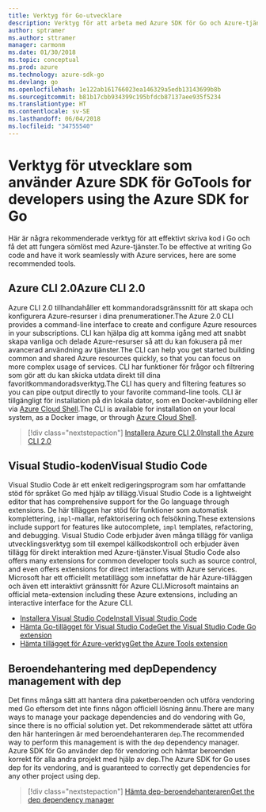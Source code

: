 ```yaml
---
title: Verktyg för Go-utvecklare
description: Verktyg för att arbeta med Azure SDK för Go och Azure-tjänster
author: sptramer
ms.author: sttramer
manager: carmonm
ms.date: 01/30/2018
ms.topic: conceptual
ms.prod: azure
ms.technology: azure-sdk-go
ms.devlang: go
ms.openlocfilehash: 1e122ab161766023ea146329a5edb13143699b8b
ms.sourcegitcommit: b81b17cbb934399c195bfdcb87137aee935f5234
ms.translationtype: HT
ms.contentlocale: sv-SE
ms.lasthandoff: 06/04/2018
ms.locfileid: "34755540"
---
```

# <a name="tools-for-developers-using-the-azure-sdk-for-go"></a><span data-ttu-id="a8658-103">Verktyg för utvecklare som använder Azure SDK för Go</span><span class="sxs-lookup"><span data-stu-id="a8658-103">Tools for developers using the Azure SDK for Go</span></span>

<span data-ttu-id="a8658-104">Här är några rekommenderade verktyg för att effektivt skriva kod i Go och få det att fungera sömlöst med Azure-tjänster.</span><span class="sxs-lookup"><span data-stu-id="a8658-104">To be effective at writing Go code and have it work seamlessly with Azure services, here are some recommended tools.</span></span>

## <a name="azure-cli-20"></a><span data-ttu-id="a8658-105">Azure CLI 2.0</span><span class="sxs-lookup"><span data-stu-id="a8658-105">Azure CLI 2.0</span></span>

<span data-ttu-id="a8658-106">Azure CLI 2.0 tillhandahåller ett kommandoradsgränssnitt för att skapa och konfigurera Azure-resurser i dina prenumerationer.</span><span class="sxs-lookup"><span data-stu-id="a8658-106">The Azure 2.0 CLI provides a command-line interface to create and configure Azure resources in your subscriptions.</span></span> <span data-ttu-id="a8658-107">CLI kan hjälpa dig att komma igång med att snabbt skapa vanliga och delade Azure-resurser så att du kan fokusera på mer avancerad användning av tjänster.</span><span class="sxs-lookup"><span data-stu-id="a8658-107">The CLI can help you get started building common and shared Azure resources quickly, so that you can focus on more complex usage of services.</span></span> <span data-ttu-id="a8658-108">CLI har funktioner för frågor och filtrering som gör att du kan skicka utdata direkt till dina favoritkommandoradsverktyg.</span><span class="sxs-lookup"><span data-stu-id="a8658-108">The CLI has query and filtering features so you can pipe output directly to your favorite command-line tools.</span></span> <span data-ttu-id="a8658-109">CLI är tillgängligt för installation på din lokala dator, som en Docker-avbildning eller via [Azure Cloud Shell](https://docs.microsoft.com/en-us/azure/cloud-shell/overview).</span><span class="sxs-lookup"><span data-stu-id="a8658-109">The CLI is available for installation on your local system, as a Docker image, or through [Azure Cloud Shell](https://docs.microsoft.com/en-us/azure/cloud-shell/overview).</span></span>

> [!div class="nextstepaction"]
> [<span data-ttu-id="a8658-110">Installera Azure CLI 2.0</span><span class="sxs-lookup"><span data-stu-id="a8658-110">Install the Azure CLI 2.0</span></span>](/cli/azure/install-azure-cli)

## <a name="visual-studio-code"></a><span data-ttu-id="a8658-111">Visual Studio-koden</span><span class="sxs-lookup"><span data-stu-id="a8658-111">Visual Studio Code</span></span>

<span data-ttu-id="a8658-112">Visual Studio Code är ett enkelt redigeringsprogram som har omfattande stöd för språket Go med hjälp av tillägg.</span><span class="sxs-lookup"><span data-stu-id="a8658-112">Visual Studio Code is a lightweight editor that has comprehensive support for the Go language through extensions.</span></span> <span data-ttu-id="a8658-113">De här tilläggen har stöd för funktioner som automatisk komplettering, `impl`-mallar, refaktorisering och felsökning.</span><span class="sxs-lookup"><span data-stu-id="a8658-113">These extensions include support for features like autocomplete, `impl` templates, refactoring, and debugging.</span></span> <span data-ttu-id="a8658-114">Visual Studio Code erbjuder även många tillägg för vanliga utvecklingsverktyg som till exempel källkodskontroll och erbjuder även tillägg för direkt interaktion med Azure-tjänster.</span><span class="sxs-lookup"><span data-stu-id="a8658-114">Visual Studio Code also offers many extensions for common developer tools such as source control, and even offers extensions for direct interactions with Azure services.</span></span> <span data-ttu-id="a8658-115">Microsoft har ett officiellt metatillägg som innefattar de här Azure-tilläggen och även ett interaktivt gränssnitt för Azure CLI.</span><span class="sxs-lookup"><span data-stu-id="a8658-115">Microsoft maintains an official meta-extension including these Azure extensions, including an interactive interface for the Azure CLI.</span></span>

* [<span data-ttu-id="a8658-116">Installera Visual Studio Code</span><span class="sxs-lookup"><span data-stu-id="a8658-116">Install Visual Studio Code</span></span>](https://code.visualstudio.com/Download)
* [<span data-ttu-id="a8658-117">Hämta Go-tillägget för Visual Studio Code</span><span class="sxs-lookup"><span data-stu-id="a8658-117">Get the Visual Studio Code Go extension</span></span>](https://code.visualstudio.com/docs/languages/go)
* [<span data-ttu-id="a8658-118">Hämta tillägget för Azure-verktyg</span><span class="sxs-lookup"><span data-stu-id="a8658-118">Get the Azure Tools extension</span></span>](https://marketplace.visualstudio.com/items?itemName=ms-vscode.vscode-azureextensionpack)

## <a name="dependency-management-with-dep"></a><span data-ttu-id="a8658-119">Beroendehantering med dep</span><span class="sxs-lookup"><span data-stu-id="a8658-119">Dependency management with dep</span></span>

<span data-ttu-id="a8658-120">Det finns många sätt att hantera dina paketberoenden och utföra vendoring med Go eftersom det inte finns någon officiell lösning ännu.</span><span class="sxs-lookup"><span data-stu-id="a8658-120">There are many ways to manage your package dependencies and do vendoring with Go, since there is no official solution yet.</span></span> <span data-ttu-id="a8658-121">Det rekommenderade sättet att utföra den här hanteringen är med beroendehanteraren `dep`.</span><span class="sxs-lookup"><span data-stu-id="a8658-121">The recommended way to perform this management is with the `dep` dependency manager.</span></span> <span data-ttu-id="a8658-122">Azure SDK för Go använder dep för vendoring och hämtar beroenden korrekt för alla andra projekt med hjälp av dep.</span><span class="sxs-lookup"><span data-stu-id="a8658-122">The Azure SDK for Go uses dep for its vendoring, and is guaranteed to correctly get dependencies for any other project using dep.</span></span>

> [!div class="nextstepaction"]
> [<span data-ttu-id="a8658-123">Hämta dep-beroendehanteraren</span><span class="sxs-lookup"><span data-stu-id="a8658-123">Get the dep dependency manager</span></span>](https://github.com/tools/godep)